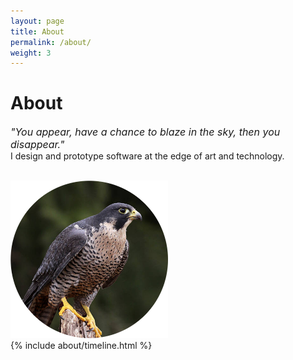 ```yaml
---
layout: page
title: About
permalink: /about/
weight: 3
---
```


# **About**

<font size = "3"><i>"You appear, have a chance to blaze in the sky, then you disappear."</i></font><br>
I design and prototype software at the edge of art and technology.<br><br>

<img src="/assets/jd/jd_gardner.png" width="50%" height="50%">

<div class="row">
{% include about/timeline.html %}
</div>